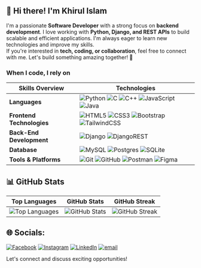 

## 👋 Hi there! I'm Khirul Islam  

I'm a passionate **Software Developer** with a strong focus on **backend development**. I love working with **Python, Django, and REST APIs** to build scalable and efficient applications. I'm always eager to learn new technologies and improve my skills.  
If you're interested in **tech, coding, or collaboration**, feel free to connect with me. Let's build something amazing together! 🚀  


<h3>When I code, I rely on</h3>

|       Skills Overview        | Technologies                                                                                                                                                                                                                          |
|-----------------------|---------------------------------------------------------------------------------------------------------------------------------------------------------------------------------------------------------------------------------------|
| **Languages**         |  ![Python](https://img.shields.io/badge/python-3670A0?style=for-the-badge&logo=python&logoColor=ffdd54) ![C](https://img.shields.io/badge/c-%2300599C.svg?style=for-the-badge&logo=c&logoColor=white) ![C++](https://img.shields.io/badge/c++-%2300599C.svg?style=for-the-badge&logo=c%2B%2B&logoColor=white) ![JavaScript](https://img.shields.io/badge/javascript-%23323330.svg?style=for-the-badge&logo=javascript&logoColor=%23F7DF1E)  ![Java](https://img.shields.io/badge/java-%23ED8B00.svg?style=for-the-badge&logo=openjdk&logoColor=white)                                                       |
| **Frontend Technologies** | ![HTML5](https://img.shields.io/badge/html5-%23E34F26.svg?style=for-the-badge&logo=html5&logoColor=white) ![CSS3](https://img.shields.io/badge/css3-%231572B6.svg?style=for-the-badge&logo=css3&logoColor=white)  ![Bootstrap](https://img.shields.io/badge/bootstrap-%238511FA.svg?style=for-the-badge&logo=bootstrap&logoColor=white) ![TailwindCSS](https://img.shields.io/badge/tailwindcss-%2338B2AC.svg?style=for-the-badge&logo=tailwind-css&logoColor=white) |
| **Back-End Development** | ![Django](https://img.shields.io/badge/django-%23092E20.svg?style=for-the-badge&logo=django&logoColor=white)   ![DjangoREST](https://img.shields.io/badge/DJANGO-REST-ff1709?style=for-the-badge&logo=django&logoColor=white&color=ff1709&labelColor=gray) |
| **Database**          |  ![MySQL](https://img.shields.io/badge/mysql-4479A1.svg?style=for-the-badge&logo=mysql&logoColor=white) ![Postgres](https://img.shields.io/badge/postgres-%23316192.svg?style=for-the-badge&logo=postgresql&logoColor=white) ![SQLite](https://img.shields.io/badge/sqlite-%2307405e.svg?style=for-the-badge&logo=sqlite&logoColor=white) |
| **Tools & Platforms** | ![Git](https://img.shields.io/badge/git-%23F05033.svg?style=for-the-badge&logo=git&logoColor=white) ![GitHub](https://img.shields.io/badge/github-%23121011.svg?style=for-the-badge&logo=github&logoColor=white) ![Postman](https://img.shields.io/badge/Postman-FF6C37?style=for-the-badge&logo=postman&logoColor=white) ![Figma](https://img.shields.io/badge/figma-%23F24E1E.svg?style=for-the-badge&logo=figma&logoColor=white) |



## 📊 GitHub Stats

| Top Languages | GitHub Stats | GitHub Streak |
|:---:|:---:|:---:|
| ![Top Languages](https://github-readme-stats.vercel.app/api/top-langs/?username=MrTuzzo&theme=transparent&hide_border=true&include_all_commits=true&count_private=true&layout=compact) | ![GitHub Stats](https://github-readme-stats.vercel.app/api?username=MrTuzzo&theme=transparent&hide_border=true&include_all_commits=true&count_private=false) | ![GitHub Streak](https://github-readme-streak-stats.herokuapp.com/?user=MrTuzzo&theme=transparent&hide_border=true) |



## 🌐 Socials:
[![Facebook](https://img.shields.io/badge/Facebook-%231877F2.svg?logo=Facebook&logoColor=white)](https://facebook.com/Tuzzo.khirulislam) [![Instagram](https://img.shields.io/badge/Instagram-%23E4405F.svg?logo=Instagram&logoColor=white)](https://instagram.com/khirul_islam_tuzzo) [![LinkedIn](https://img.shields.io/badge/LinkedIn-%230077B5.svg?logo=linkedin&logoColor=white)](https://linkedin.com/in/khirul-islam-212a70251) [![email](https://img.shields.io/badge/Email-D14836?logo=gmail&logoColor=white)](mailto:khirulislam5750@gmail.com) 


Let's connect and discuss exciting opportunities!
